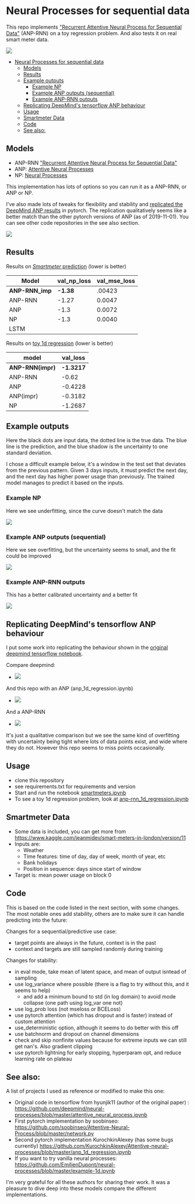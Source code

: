 # Neural Processes for sequential data

This repo implements ["Recurrent Attentive Neural Process for Sequential Data"](https://arxiv.org/abs/1910.09323) (ANP-RNN) on a toy regression problem. And also tests it on real smart meter data.

![](docs/anp-rnn_4.png)


- [Neural Processes for sequential data](#neural-processes-for-sequential-data)
  - [Models](#models)
  - [Results](#results)
  - [Example outputs](#example-outputs)
    - [Example NP](#example-np)
    - [Example ANP outputs (sequential)](#example-anp-outputs-sequential)
    - [Example ANP-RNN outputs](#example-anp-rnn-outputs)
  - [Replicating DeepMind's tensorflow ANP behaviour](#replicating-deepminds-tensorflow-anp-behaviour)
  - [Usage](#usage)
  - [Smartmeter Data](#smartmeter-data)
  - [Code](#code)
  - [See also:](#see-also)

## Models

- ANP-RNN ["Recurrent Attentive Neural Process for Sequential Data"](https://arxiv.org/abs/1910.09323) 
- ANP: [Attentive Neural Processes](https://arxiv.org/abs/1901.05761)
- NP: [Neural Processes](https://arxiv.org/abs/1807.01622)


This implementation has lots of options so you can run it as a ANP-RNN, or ANP or NP.

I've also made lots of tweaks for flexibility and stability and [replicated the DeepMind ANP results](anp_1d_regression.ipynb) in pytorch. The replication qualitatively seems like a better match than the other pytorch versions of ANP (as of 2019-11-01). You can see other code repositories in the see also section.

![](docs/np_lstm.jpeg)


## Results

Results on [*Smartmeter* prediction](./smartmeters-ANP-RNN.ipynb) (lower is better)

|Model|val_np_loss|val_mse_loss|
|--|--|--|
|**ANP-RNN_imp**|**-1.38**|.00423
|ANP-RNN|-1.27|0.0047|
|ANP|-1.3|0.0072|
|NP|-1.3|0.0040|
|LSTM| | |

Results on [toy 1d regression](./anp-rnn_1d_regression.ipynb)  (lower is better)

|model|val_loss|
|-----|---------|
| **ANP-RNN(impr)**| **-1.3217**|
| ANP-RNN| -0.62|
| ANP| -0.4228|
| ANP(impr)| -0.3182|
| NP|  -1.2687 |

## Example outputs

Here the black dots are input data, the dotted line is the true data. The blue line is the prediction, and the blue shadow is the uncertainty to one standard deviation.

I chose a difficult example below, it's a window in the test set that deviates from the previous pattern. Given 3 days inputs, it must predict the next day, and the next day has higher power usage than previously. The trained model manages to predict it based on the inputs.


### Example NP

Here we see underfitting, since the curve doesn't match the data

![](docs/np_4.png)


### Example ANP outputs (sequential)

Here we see overfitting, but the uncertainty seems to small, and the fit could be improved

![](docs/anp_4.png)

### Example ANP-RNN outputs

This has a better calibrated uncertainty and a better fit

![](docs/anp-rnn_4.png)



## Replicating DeepMind's tensorflow ANP behaviour

I put some work into replicating the behaviour shown in the [original deepmind tensorflow notebook](https://github.com/deepmind/neural-processes/blob/master/attentive_neural_process.ipynb).

Compare deepmind:
- ![](docs/deepmind1.png)

And this repo with an ANP (anp_1d_regression.ipynb)
- ![](docs/replicate2.png)

And a ANP-RNN
- ![](docs/anp_rnn_1d.png)

It's just a qualitative comparison but we see the same kind of overfitting with uncertainty being tight where lots of data points exist, and wide where they do not. However this repo seems to miss points occasionally.



## Usage

- clone this repository
- see requirements.txt for requirements and version
- Start and run the notebook [smartmeters.ipynb](smartmeters-ANP-RNN.ipynb)
- To see a toy 1d regression problem, look at [anp-rnn_1d_regression.ipynb](anp-rnn_1d_regression.ipynb)

## Smartmeter Data
- Some data is included, you can get more from https://www.kaggle.com/jeanmidev/smart-meters-in-london/version/11
- Inputs are: 
  - Weather
  - Time features: time of day, day of week, month of year, etc
  - Bank holidays
  - Position in sequence: days since start of window
- Target is: mean power usage on block 0


## Code

This is based on the code listed in the next section, with some changes. The most notable ones add stability, others are to make sure it can handle predicting into the future:

Changes for a sequential/predictive use case:
- target points are always in the future, context is in the past
- context and targets are still sampled randomly during training

Changes for stability:
- in eval mode, take mean of latent space, and mean of output isntead of sampling
- use log_variance where possible (there is a flag to try without this, and it seems to help)
  - and add a minimum bound to std (in log domain) to avoid mode collapse (one path using log_var one not)
- use log_prob loss (not mseloss or BCELoss)
- use pytorch attention (which has dropout and is faster) instead of custom attention
- use_deterministic option, although it seems to do better with this off
- use batchnorm and dropout on channel dimensions
- check and skip nonfinite values because for extreme inputs we can still get nan's. Also gradient clipping
- use pytorch lightning for early stopping, hyperparam opt, and reduce learning rate on plateau

## See also:

A list of projects I used as reference or modified to make this one:

- Original code in tensorflow from hyunjik11 (author of the original paper) : https://github.com/deepmind/neural-processes/blob/master/attentive_neural_process.ipynb
- First pytorch implementation by soobinseo: https://github.com/soobinseo/Attentive-Neural-Process/blob/master/network.py
- Second pytorch implementation KurochkinAlexey (has some bugs currently) https://github.com/KurochkinAlexey/Attentive-neural-processes/blob/master/anp_1d_regression.ipynb
- If you want to try vanilla neural processes: https://github.com/EmilienDupont/neural-processes/blob/master/example-1d.ipynb

I'm very grateful for all these authors for sharing their work. It was a pleasure to dive deep into these models compare the different implementations.
